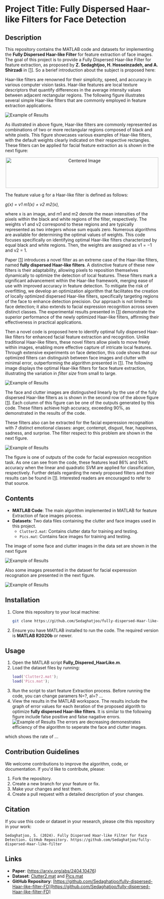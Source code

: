 # Project Title: Fully Dispersed Haar-like Filters for Face Detection

## Description
This repository contains the MATLAB code and datasets for implementing the **Fully Dispersed Haar-like Filter** for feature extraction of face images. The goal of this project is to provide a Fully Dispersed Haar-like Filter for feature extraction, as proposed by **Z. Sedaghtjoo, H. Hosseinzadeh, and A. Shirzadi** in [[1]]. So a berief introduction about the subject is proposed here:

Haar-like filters are renowned for their simplicity, speed, and accuracy in various computer vision tasks.
Haar-like features are local texture descriptors that quantify differences in the average intensity values between adjacent rectangular regions. The following figure illustrates several simple Haar-like filters that
are commonly employed in feature extraction applications. 

![Example of Results](images/Haar_like_F2.jpg)

As illustrated in above figure, Haar-like filters are commonly represented as combinations of two or more rectangular regions composed of black and white pixels. 
This figure showcases various examples of Haar-like filters, with the default weights clearly indicated on their respective rectangles. These filters can be applied for facial feature extraction as is shown in the next figure:
<div style="text-align: center;">
    <img src="images/fig2222.png" alt="Centered Image" width="500" height="100">
</div>





The feature value g for a Haar-like filter is defined as follows:

*g(x) = v1 m1(x) + v2 m2(x),* 

where x is an image, and m1 and m2 denote the mean intensities of the pixels within the black and white regions of the filter, respectively. The weights v1 and v2 correspond to these regions and are typically represented as two integers whose sum equals zero.
Numerous algorithms are available for determining the optimal values of weights. 
This code focuses specifically on identifying optimal Haar-like filters characterized by equal black and white regions. Then, the
weights are assigned as v1 = −1 and v2 = 1.

Paper [[1]] introduces a novel filter as an extreme case of the Haar-like filters, named **fully dispersed Haar-like filters**. A distinctive feature of these new filters is their adaptability, allowing pixels to reposition themselves dynamically to optimize the detection of local
features. These filters mark a significant advancement within the Haar-like framework, merging ease of use with improved accuracy in feature detection. To mitigate the risk of overfitting, we develop an optimization algorithm that facilitates the creation of locally
optimized dispersed Haar-like filters, specifically targeting regions of the face to enhance detection precision. Our approach is not limited to face detection; it also extends to facial expression recognition across seven distinct classes. The experimental results presented
in [[1]] demonstrate the superior performance of the newly optimized Haar-like filters, affirming their effectiveness in practical applications.

Then a novel code is proposed here to identify optimal fully dispersed Haar-like filters for enhanced facial feature extraction and recognition. Unlike traditional Haar-like filters, these novel filters allow pixels to move freely within images, enabling more effective capture of intricate local features. Through extensive experiments on face detection, this code shows that our optimized filters can distinguish between face images and clutter with minimal error, outperforming the algorithm presented in [[1]]. The following image displays the optimal Haar-like filters for face feature extraction, illustrating the variation in *filter size* from small to large. 

![Example of Results](images/fig22.png)

The face and clutter images are distingushed linearly by the use of the fully dispersed Haar-like filters as is shown in the second row of the above figure [[1]]. Each column of this figure can be one of the outputs generated by this code. These filters achieve high accuracy, exceeding 90%, as demonstrated in the results of the code.

These filters also can be extracted for the facial experession recognaition with 7 distinct emotional classes: anger, contempt, disgust, fear, happiness, sadness, and surprise. The filter respect to this problem are shown in the next figure.

![Example of Results](images/expriFilters22.jpg)

The figure is one of outputs of the code for facial expression recognition task. As one can see from the code, these features lead 86% and 94% accuracy when the linear and quadratic SVM are applied for classification, respectively.
Further details regarding the newly proposed filters and their results can be found in [[1]]. 
Interested readers are encouraged to refer to that source.

[1]: https://arxiv.org/abs/2404.10476

## Contents
- **MATLAB Code**: The main algorithm implemented in MATLAB for feature Extraction of face images process.
- **Datasets**: Two data files containing the clutter and face images used in this project.
  - `Clutter2.mat`: Contains clutter data for training and testing.
  - `Pics.mat`: Contains face images for training and testing.

The image of some face and clutter images in the data set are shown in the next figure

![Example of Results](images/FaceClutter.png) 

Also some images presented in the dataset for facial experession recognation are presented in the next figure.

![Example of Results](images/expression.png)


## Installation
1. Clone this repository to your local machine:
   ```bash
   git clone https://github.com/Sedaghatjoo/fully-dispersed-Haar-like-filter.git

   ```

2. Ensure you have MATLAB installed to run the code. The required version is **MATLAB R2020b** or newer.

## Usage
1. Open the MATLAB script **Fully_Dispered_HaarLike.m**.
2. Load the dataset files by running:
   ```matlab
   load('Clutter2.mat');
   load('Pics.mat');
   ```
3. Run the script to start feature Extraction process.
   Before running the code, you can change paramers N=?, al=? ... 
5. View the results in the MATLAB workspace. 
The results include the graph of error values for each iteration of the proposed algorith to optimize **fully dispersed Haar-like filters**. It is similar to the following figure include false positive and false nagative errors.
![Example of Results](images/figAlg_128.jpg)
The errors are decreasing demonestrates efficiency of the algorithm to seperate the face and clutter images.

which shows the rate of ...

## Contribution Guidelines
We welcome contributions to improve the algorithm, code, or documentation. If you'd like to contribute, please:
1. Fork the repository.
2. Create a new branch for your feature or fix.
3. Make your changes and test them.
4. Create a pull request with a detailed description of your changes.


## Citation
If you use this code or dataset in your research, please cite this repository in your work:
```
Sedaghatjoo, S. (2024). Fully Dispersed Haar-like Filter for Face Detection. GitHub Repository. https://github.com/Sedaghatjoo/fully-dispersed-Haar-like-filter
```

## Links
- **Paper**: (https://arxiv.org/abs/2404.10476)
- **Dataset**: [Clutter2.mat](https://github.com/Sedaghatjoo/fully-dispersed-Haar-like-filter-FD/blob/master/Clutter2.mat) and [Pics.mat](https://github.com/Sedaghatjoo/fully-dispersed-Haar-like-filter-FD/blob/master/Pics.mat)
- **GitHub Repository**: [https://github.com/Sedaghatjoo/fully-dispersed-Haar-like-filter-FD](https://github.com/Sedaghatjoo/fully-dispersed-Haar-like-filter-FD)








